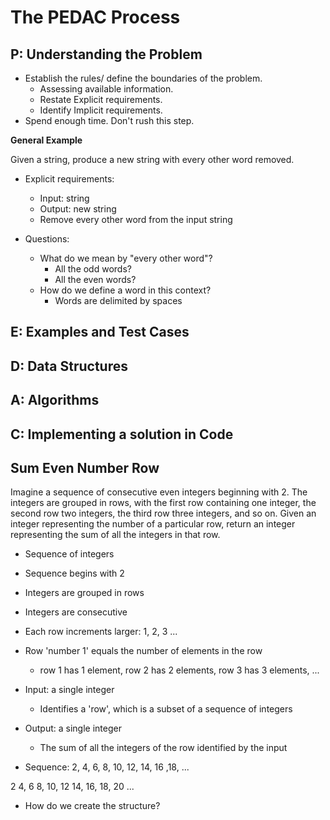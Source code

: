 # The PEDAC Process

## P: Understanding the Problem

- Establish the rules/ define the boundaries of the problem.
  - Assessing available information.
  - Restate Explicit requirements.
  - Identify Implicit requirements.
- Spend enough time. Don't rush this step.

**General Example**

Given a string, produce a new string with every other word removed.

- Explicit requirements:
  - Input: string
  - Output: new string
  - Remove every other word from the input string

- Questions:
  - What do we mean by "every other word"?
    - All the odd words? 
    - All the even words?
  - How do we define a word in this context?
    - Words are delimited by spaces

## E: Examples and Test Cases
## D: Data Structures
## A: Algorithms
## C: Implementing a solution in Code

## Sum Even Number Row

Imagine a sequence of consecutive even integers beginning with 2. The integers are grouped in rows, with the first row containing one integer, the second row two integers, the third row three integers, and so on. Given an integer representing the number of a particular row, return an integer representing the sum of all the integers in that row.

- Sequence of integers
- Sequence begins with 2
- Integers are grouped in rows
- Integers are consecutive
- Each row increments larger: 1, 2, 3 ...
- Row 'number 1' equals the number of elements in the row
  - row 1 has 1 element, row 2 has 2 elements, row 3 has 3 elements, ...
- Input: a single integer
  - Identifies a 'row', which is a subset of a sequence of integers
- Output: a single integer
  - The sum of all the integers of the row identified by the input

- Sequence:
2, 4, 6, 8, 10, 12, 14, 16 ,18, ...

2
4, 6
8, 10, 12
14, 16, 18, 20
...

- How do we create the structure?
